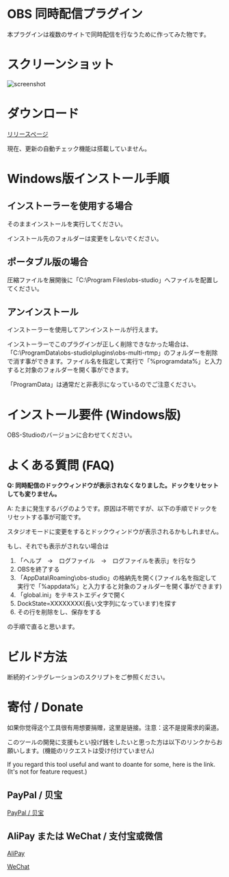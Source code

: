 <!-- Global site tag (gtag.js) - Google Analytics -->
<script async src="https://www.googletagmanager.com/gtag/js?id=UA-163314878-1"></script>
<script>
  window.dataLayer = window.dataLayer || [];
  function gtag(){dataLayer.push(arguments);}
  gtag('js', new Date());

  gtag('config', 'UA-163314878-1');
</script>

# OBS 同時配信プラグイン

本プラグインは複数のサイトで同時配信を行なうために作ってみた物です。

# スクリーンショット

![screenshot](./screenshot.jpg)


# ダウンロード

[リリースページ](https://github.com/sorayuki/obs-multi-rtmp/releases/)

現在、更新の自動チェック機能は搭載していません。


# Windows版インストール手順

## インストーラーを使用する場合

そのままインストールを実行してください。

インストール先のフォルダーは変更をしないでください。

## ポータブル版の場合

圧縮ファイルを展開後に「C:\Program Files\obs-studio」へファイルを配置してください。

## アンインストール

インストーラーを使用してアンインストールが行えます。

インストーラーでこのプラグインが正しく削除できなかった場合は、「C:\ProgramData\obs-studio\plugins\obs-multi-rtmp」のフォルダーを削除で消す事ができます。ファイル名を指定して実行で「%programdata%」と入力すると対象のフォルダーを開く事ができます。

「ProgramData」は通常だと非表示になっているのでご注意ください。


# インストール要件 (Windows版)

 OBS-Studioのバージョンに合わせてください。


# よくある質問 (FAQ)

**Q: 同時配信のドックウィンドウが表示されなくなりました。ドックをリセットしても変りません。**

A: たまに発生するバグのようです。原因は不明ですが、以下の手順でドックをリセットする事が可能です。

スタジオモードに変更をするとドックウィンドウが表示されるかもしれません。

もし、それでも表示がされない場合は

1. 「ヘルプ　→　ログファイル　→　ログファイルを表示」を行なう
2. OBSを終了する
3. 「AppData\Roaming\obs-studio」の格納先を開く(ファイル名を指定して実行で「%appdata%」と入力すると対象のフォルダーを開く事ができます)
4. 「global.ini」をテキストエディタで開く
5. DockState=XXXXXXXX(長い文字列になっています)を探す
6. その行を削除をし、保存をする

の手順で直ると思います。


# ビルド方法

断続的インテグレーションのスクリプトをご参照ください。


# 寄付 / Donate

如果你觉得这个工具很有用想要捐赠，这里是链接。注意：这不是提需求的渠道。

このツールの開発に支援もとい投げ銭をしたいと思った方は以下のリンクからお願いします。(機能のリクエストは受け付けていません)

If you regard this tool useful and want to doante for some, here is the link. (It's not for feature request.)

## PayPal / 贝宝
[PayPal / 贝宝](https://paypal.me/sorayuki0)

## AliPay または WeChat / 支付宝或微信

[AliPay](./zhi.png) 

[WeChat](./wechat.jpg)
